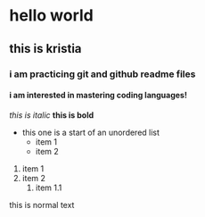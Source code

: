 # hello world
## this is kristia
### i am practicing git and github readme files
#### i am interested in mastering coding languages!

*this is italic*
**this is bold**

* this one is a start of an unordered list
	* item 1
	* item 2

1. item 1
2. item 2
	1. item 1.1
	
this is normal text